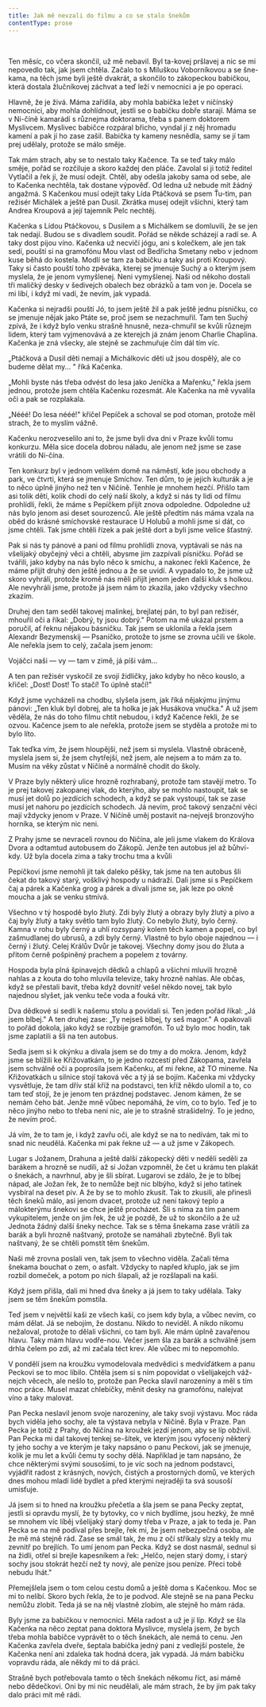 ```yaml
---
title: Jak mě nevzali do filmu a co se stalo šnekům
contentType: prose
---
```


 

Ten měsíc, co včera skončil, už mě nebavil. Byl ta-kovej pršlavej a nic se mi nepovedlo tak, jak jsem chtěla. Začalo to s Miluškou Voborníkovou a se šne-kama, na těch jsme byli ještě dvakrát, a skončilo to zákopeckou babičkou, která dostala žlučníkovej záchvat a teď leží v nemocnici a je po operaci.

Hlavně, že je živá. Máma zařídila, aby mohla babička ležet v ničínský nemocnici, aby mohla dohlídnout, jestli se o babičku dobře starají. Máma se v Ni-číně kamarádí s různejma doktorama, třeba s panem doktorem Myslivcem. Myslivec babičce rozpáral břicho, vyndal jí z něj hromadu kamení a pak jí ho zase zašil. Babička ty kameny nesnědla, samy se jí tam prej udělaly, protože se málo směje.

Tak mám strach, aby se to nestalo taky Kačence. Ta se teď taky málo směje, pořád se rozčiluje a skoro každej den pláče. Zavolal si ji totiž ředitel Vytlačil a řek jí, že musí odejít. Chtěl, aby odešla jakoby sama od sebe, ale to Kačenka nechtěla, tak dostane výpověď. Od ledna už nebude mít žádný angažmá. S Kačenkou musí odejít taky Lída Ptáčková se psem Ťu-tim, pan režisér Michálek a ještě pan Dusil. Zkrátka musej odejít všichni, který tam Andrea Kroupová a její tajemník Pelc nechtěj.

Kačenka s Lídou Ptáčkovou, s Dusilem a s Michálkem se domluvili, že se jen tak nedají. Budou se s divadlem soudit. Pořád se někde scházejí a radí se. A taky dost pijou víno. Kačenka už necvičí jógu, ani s kolečkem, ale jen tak sedí, pouští si na gramofónu Mou vlast od Bedřicha Smetany nebo v jednom kuse běhá do kostela. Modlí se tam za babičku a taky asi proti Kroupový. Taky si často pouští toho zpěváka, kterej se jmenuje Suchý a o kterým jsem myslela, že je jenom vymyšlenej. Neni vymyšlenej. Naši od někoho dostali tři maličký desky v šedivejch obalech bez obrázků a tam von je. Docela se mi líbí, i když mi vadí, že nevím, jak vypadá.

Kačenka si nejradši pouští Jó, to jsem ještě žil a pak ještě jednu písničku, co se jmenuje nějak jako Ptáte se, proč jsem se nezachmuřil. Tam ten Suchý zpívá, že i když bylo venku strašně hnusně, neza-chmuřil se kvůli různejm lidem, který tam vyjmenovává a ze kterejch já znám jenom Charlie Chaplina. Kačenka je zná všecky, ale stejně se zachmuřuje čím dál tím víc.

„Ptáčková a Dusil děti nemají a Michálkovic děti už jsou dospělý, ale co budeme dělat my... " říká Kačenka.

„Mohli byste nás třeba odvést do lesa jako Jeníčka a Mařenku," řekla jsem jednou, protože jsem chtěla Kačenku rozesmát. Ale Kačenka na mě vyvalila oči a pak se rozplakala.

„Nééé! Do lesa nééé!" křičel Pepíček a schoval se pod otoman, protože měl strach, že to myslím vážně.

Kačenku nerozveselilo ani to, že jsme byli dva dni v Praze kvůli tomu konkurzu. Měla sice docela dobrou náladu, ale jenom než jsme se zase vrátili do Ni-čína.

Ten konkurz byl v jednom velikém domě na náměstí, kde jsou obchody a park, ve čtvrti, která se jmenuje Smíchov. Ten dům, to je jejich kulturák a je to něco úplně jinýho než ten v Ničíně. Tenhle je mnohem hezčí. Přišlo tam asi tolik dětí, kolik chodí do celý naší školy, a když si nás ty lidi od filmu prohlídli, řekli, že máme s Pepíčkem přijít znova odpoledne. Odpoledne už nás bylo jenom asi deset sourozenců. Ale ještě předtím nás máma vzala na oběd do krásné smíchovské restaurace U Holubů a mohli jsme si dát, co jsme chtěli. Tak jsme chtěli řízek a pak ještě dort a byli jsme velice šťastný.

Pak si nás ty pánové a pani od filmu prohlídli znova, vyptávali se nás na všelijaký obyčejný věci a chtěli, abysme jim zazpívali písničku. Pořád se tvářili, jako kdyby na nás bylo něco k smíchu, a nakonec řekli Kačence, že máme přijít druhý den ještě jednou a že se uvidí. A vypadalo to, že jsme už skoro vyhráli, protože kromě nás měli přijít jenom jeden další kluk s holkou. Ale nevyhráli jsme, protože já jsem nám to zkazila, jako vždycky všechno zkazím.

Druhej den tam seděl takovej malinkej, brejlatej pán, to byl pan režisér, mhouřil oči a říkal: „Dobrý, ty jsou dobrý." Potom na mě ukázal prstem a poručil, ať řeknu nějakou básničku. Tak jsem se uklonila a řekla jsem Alexandr Bezymenskij — Psaníčko, protože to jsme se zrovna učili ve škole. Ale neřekla jsem to celý, začala jsem jenom:

Vojáčci naši — vy — tam v zimě, já píši vám...

A ten pan režisér vyskočil ze svojí židličky, jako kdyby ho něco kouslo, a křičel: „Dost! Dost! To stačí! To úplně stačí!"

Když jsme vycházeli na chodbu, slyšela jsem, jak říká nějakýmu jinýmu pánovi: „Ten kluk byl dobrej, ale ta holka je jak Husákova vnučka." A už jsem věděla, že nás do toho filmu chtít nebudou, i když Kačence řekli, že se ozvou. Kačence jsem to ale neřekla, protože jsem se styděla a protože mi to bylo líto.

Tak teďka vím, že jsem hloupější, než jsem si myslela. Vlastně obráceně, myslela jsem si, že jsem chytřejší, než jsem, ale nejsem a to mám za to. Musím na věky zůstat v Ničíně a normálně chodit do školy.

V Praze byly některý ulice hrozně rozhrabaný, protože tam stavějí metro. To je prej takovej zakopanej vlak, do kterýho, aby se mohlo nastoupit, tak se musí jet dolů po jezdících schodech, a když se pak vystoupí, tak se zase musí jet nahoru po jezdících schodech. Já nevím, proč takový senzační věci mají vždycky jenom v Praze. V Ničíně uměj postavit na-nejvejš bronzovýho horníka, se kterým nic neni.

Z Prahy jsme se nevraceli rovnou do Ničína, ale jeli jsme vlakem do Králova Dvora a odtamtud autobusem do Zákopů. Jenže ten autobus jel až bůhví-kdy. Už byla docela zima a taky trochu tma a kvůli

Pepíčkovi jsme nemohli jít tak daleko pěšky, tak jsme na ten autobus šli čekat do takový starý, vošklivý hospody u nádraží. Dali jsme si s Pepíčkem čaj a párek a Kačenka grog a párek a dívali jsme se, jak leze po okně moucha a jak se venku stmívá.

Všechno v tý hospodě bylo žlutý. Zdi byly žlutý a obrazy byly žlutý a pivo a čaj byly žlutý a taky světlo tam bylo žlutý. Co nebylo žlutý, bylo černý. Kamna v rohu byly černý a uhlí rozsypaný kolem těch kamen a popel, co byl zašmudlanej do ubrusů, a zdi byly černý. Vlastně to bylo oboje najednou — i černý i žlutý. Celej Králův Dvůr je takovej. Všechny domy jsou do žluta a přitom černě pošpiněný prachem a popelem z továrny.

Hospoda byla plná špinavejch dědků a chlapů a všichni mluvili hrozně nahlas a z kouta do toho mluvila televize, taky hrozně nahlas. Ale občas, když se přestali bavit, třeba když dovnitř vešel někdo novej, tak bylo najednou slyšet, jak venku teče voda a fouká vítr.

Dva dědkové si sedli k našemu stolu a povídali si. Ten jeden pořád říkal: „Já jsem blbej." A ten druhej zase: „Ty nejseš blbej, ty seš magor." A opakovali to pořád dokola, jako když se rozbije gramofón. To už bylo moc hodin, tak jsme zaplatili a šli na ten autobus.

Sedla jsem si k okýnku a dívala jsem se do tmy a do mokra. Jenom, když jsme se blížili ke Křižovatkám, to je jedno rozcestí před Zákopama, zavřela jsem schválně oči a poprosila jsem Kačenku, ať mi řekne, až TO mineme. Na Křižovatkách u silnice stojí taková věc a tý já se bojím. Kačenka mi vždycky vysvětluje, že tam dřív stál kříž na podstavci, ten kříž někdo ulomil a to, co tam teď stojí, že je jenom ten prázdnej podstavec. Jenom kámen, že se nemám čeho bát. Jenže mně vůbec nepomáhá, že vím, co to bylo. Teď je to něco jinýho nebo to třeba neni nic, ale je to strašně strašidelný. To je jedno, že nevím proč.

Já vím, že to tam je, i když zavřu oči, ale když se na to nedívám, tak mi to snad nic neudělá. Kačenka mi pak řekne už — a už jsme v Zákopech.

Lugar s Jožanem, Drahuna a ještě další zákopecký děti v neděli seděli za barákem a hrozně se nudili, až si Jožan vzpomněl, že čet u krámu ten plakát o šnekách, a navrhnul, aby je šli sbírat. Lugarovi se zdálo, že je to blbej nápad, ale Jožan řek, že to nemůže bejt nic blbýho, když si jeho tatínek vysbíral na deset piv. A že by se to mohlo zkusit. Tak to zkusili, ale přinesli těch šneků málo, asi jenom dvacet, protože už není takový teplo a málokterýmu šnekovi se chce ještě procházet. Šli s nima za tím panem vykupitelem, jenže on jim řek, že už je pozdě, že už to skončilo a že už Jednota žádný další šneky nechce. Tak se s těma šnekama zase vrátili za barák a byli hrozně naštvaný, protože se namáhali zbytečně. Byli tak naštvaný, že se chtěli pomstít těm šnekům.

Naši mě zrovna poslali ven, tak jsem to všechno viděla. Začali těma šnekama bouchat o zem, o asfalt. Vždycky to napřed křuplo, jak se jim rozbil domeček, a potom po nich šlapali, až je rozšlapali na kaši.

Když jsem přišla, dali mi hned dva šneky a já jsem to taky udělala. Taky jsem se těm šnekům pomstila.

Teď jsem v největší kaši ze všech kaší, co jsem kdy byla, a vůbec nevím, co mám dělat. Já se nebojím, že dostanu. Nikdo to neviděl. A nikdo nikomu nežaloval, protože to dělali všichni, co tam byli. Ale mám úplně zavařenou hlavu. Taky mám hlavu vodře-nou. Večer jsem šla za barák a schválně jsem drhla čelem po zdi, až mi začala téct krev. Ale vůbec mi to nepomohlo.

V pondělí jsem na kroužku vymodelovala medvědici s medvíďátkem a panu Peckovi se to moc líbilo. Chtěla jsem si s ním popovídat o všelijakejch váž-nejch věcech, ale nešlo to, protože pan Pecka slavil narozeniny a měl s tím moc práce. Musel mazat chlebíčky, měnit desky na gramofónu, nalejvat víno a taky malovat.

Pan Pecka neslavil jenom svoje narozeniny, ale taky svoji výstavu. Moc ráda bych viděla jeho sochy, ale ta výstava nebyla v Ničíně. Byla v Praze. Pan Pecka je totiž z Prahy, do Ničína na kroužek jezdí jenom, aby se líp obživil. Pan Pecka mi dal takovej tenkej se-šítek, ve kterým jsou vyfocený některý ty jeho sochy a ve kterým je taky napsáno o panu Peckovi, jak se jmenuje, kolik je mu let a kvůli čemu ty sochy dělá. Například je tam napsáno, že chce některými svými sousošími, to je víc soch na jednom podstavci, vyjádřit radost z krásných, nových, čistých a prostorných domů, ve kterých dnes mohou mladí lidé bydlet a před kterými nejraději ta svá sousoší umisťuje.

Já jsem si to hned na kroužku přečetla a šla jsem se pana Pecky zeptat, jestli si opravdu myslí, že ty bytovky, co v nich bydlíme, jsou hezký, že mně se mnohem víc líběj všelijaký starý domy třeba v Praze, a jak to teda je. Pan Pecka se na mě podíval přes brejle, řek mi, že jsem nebezpečná osoba, ale že mě má stejně rád. Zase se smál tak, že mu z očí stříkaly slzy a tekly mu zevnitř po brejlích. To umí jenom pan Pecka. Když se dost nasmál, sednul si na židli, otřel si brejle kapesníkem a řek: „Helčo, nejen starý domy, i starý sochy jsou stokrát hezčí než ty nový, ale peníze jsou peníze. Přeci tobě nebudu lhát."

Přemejšlela jsem o tom celou cestu domů a ještě doma s Kačenkou. Moc se mi to nelíbí. Skoro bych řekla, že to je podvod. Ale stejně se na pana Pecku nemůžu zlobit. Teda já se na něj vlastně zlobím, ale stejně ho mám ráda.

Byly jsme za babičkou v nemocnici. Měla radost a už je jí líp. Když se šla Kačenka na něco zeptat pana doktora Myslivce, myslela jsem, že bych třeba mohla babičce vyprávět to o těch šnekách, ale nemá to cenu. Jen Kačenka zavřela dveře, šeptala babička jedný pani z vedlejší postele, že Kačenka není ani zdaleka tak hodná dcera, jak vypadá. Já mám babičku vopravdu ráda, ale někdy mi to dá práci.

Strašně bych potřebovala tamto o těch šnekách někomu říct, asi mámě nebo dědečkovi. Oni by mi nic neudělali, ale mám strach, že by jim pak taky dalo práci mít mě rádi.
